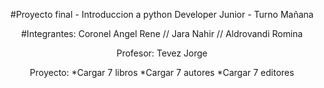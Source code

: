 <div align= "center">

#Proyecto final - Introduccion a python Developer Junior - Turno Mañana

#Integrantes: Coronel Angel Rene // Jara Nahir // Aldrovandi Romina

Profesor: Tevez Jorge

Proyecto:
*Cargar 7 libros 
*Cargar 7 autores
*Cargar 7 editores


